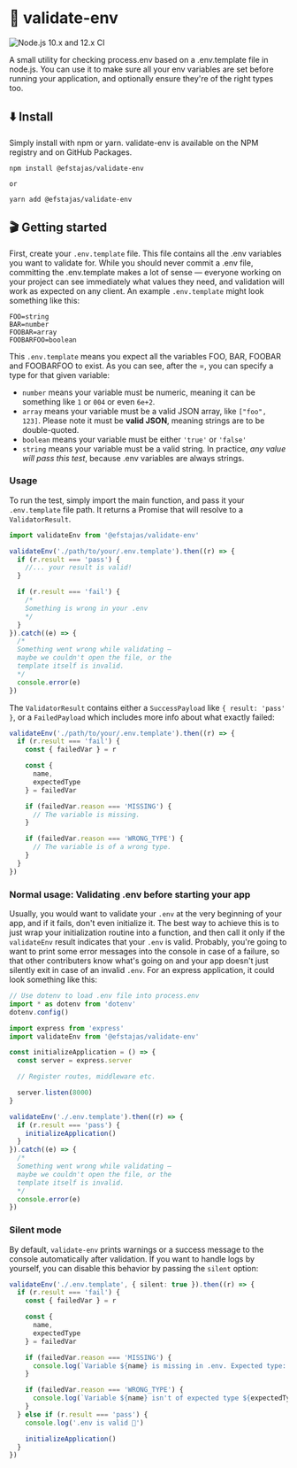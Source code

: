 # 🚓 validate-env

![Node.js 10.x and 12.x CI](https://github.com/efstajas/validate-env/workflows/Node.js%2010.x%20and%2012.x%20CI/badge.svg)

A small utility for checking process.env based on a .env.template file in node.js. You can use it to make sure all your env variables are set before running your application, and optionally ensure they're of the right types too.

## ⬇️ Install

Simply install with npm or yarn. validate-env is available on the NPM registry and on GitHub Packages.

```
npm install @efstajas/validate-env

or

yarn add @efstajas/validate-env
```

## 🎬 Getting started

First, create your `.env.template` file. This file contains all the .env variables you want to validate for. While you should never commit a .env file, committing the .env.template makes a lot of sense — everyone working on your project can see immediately what values they need, and validation will work as expected on any client. An example `.env.template` might look something like this:

```
FOO=string
BAR=number
FOOBAR=array
FOOBARFOO=boolean
```

This `.env.template` means you expect all the variables FOO, BAR, FOOBAR and FOOBARFOO to exist. As you can see, after the =, you can specify a type for that given variable:

- `number` means your variable must be numeric, meaning it can be something like `1` or `004` or even `6e+2`.
- `array` means your variable must be a valid JSON array, like `["foo", 123]`. Please note it must be **valid JSON**, meaning strings are to be double-quoted.
- `boolean` means your variable must be either `'true'` or `'false'` 
- `string` means your variable must be a valid string. In practice, *any value will pass this test*, because .env variables are always strings.

### Usage

To run the test, simply import the main function, and pass it your `.env.template` file path. It returns a Promise that will resolve to a `ValidatorResult`. 

```ts
import validateEnv from '@efstajas/validate-env'

validateEnv('./path/to/your/.env.template').then((r) => {
  if (r.result === 'pass') {
    //... your result is valid!
  }

  if (r.result === 'fail') {
    /*
    Something is wrong in your .env
    */
  }
}).catch((e) => {
  /*
  Something went wrong while validating —
  maybe we couldn't open the file, or the
  template itself is invalid.
  */
  console.error(e)
})
```

The `ValidatorResult` contains either a `SuccessPayload` like `{ result: 'pass' }`, or a `FailedPayload` which includes more info about what exactly failed:

```ts
validateEnv('./path/to/your/.env.template').then((r) => {
  if (r.result === 'fail') {
    const { failedVar } = r

    const {
      name,
      expectedType
    } = failedVar

    if (failedVar.reason === 'MISSING') {
      // The variable is missing.
    }

    if (failedVar.reason === 'WRONG_TYPE') {
      // The variable is of a wrong type.
    }
  }
})
```

### Normal usage: Validating .env before starting your app

Usually, you would want to validate your `.env` at the very beginning of your app, and if it fails, don't even initialize it. The best way to achieve this is to just wrap your initialization routine into a function, and then call it only if the `validateEnv` result indicates that your `.env` is valid. Probably, you're going to want to print some error messages into the console in case of a failure, so that other contributers know what's going on and your app doesn't just silently exit in case of an invalid `.env`. For an express application, it could look something like this:

```ts
// Use dotenv to load .env file into process.env
import * as dotenv from 'dotenv'
dotenv.config()

import express from 'express'
import validateEnv from '@efstajas/validate-env'

const initializeApplication = () => {
  const server = express.server

  // Register routes, middleware etc.

  server.listen(8000)
}

validateEnv('./.env.template').then((r) => {
  if (r.result === 'pass') {
    initializeApplication()
  }
}).catch((e) => {
  /*
  Something went wrong while validating —
  maybe we couldn't open the file, or the
  template itself is invalid.
  */
  console.error(e)
})
```

### Silent mode

By default, `validate-env` prints warnings or a success message to the console automatically after validation. If you want to handle logs by yourself, you can disable this behavior by passing the `silent` option:

```ts
validateEnv('./.env.template', { silent: true }).then((r) => {
  if (r.result === 'fail') {
    const { failedVar } = r

    const {
      name,
      expectedType
    } = failedVar

    if (failedVar.reason === 'MISSING') {
      console.log(`Variable ${name} is missing in .env. Expected type: ${expectedType}`)
    }

    if (failedVar.reason === 'WRONG_TYPE') {
      console.log(`Variable ${name} isn't of expected type ${expectedType}.`)
    }
  } else if (r.result === 'pass') {
    console.log('.env is valid 🎉')

    initializeApplication()
  }
})
```
